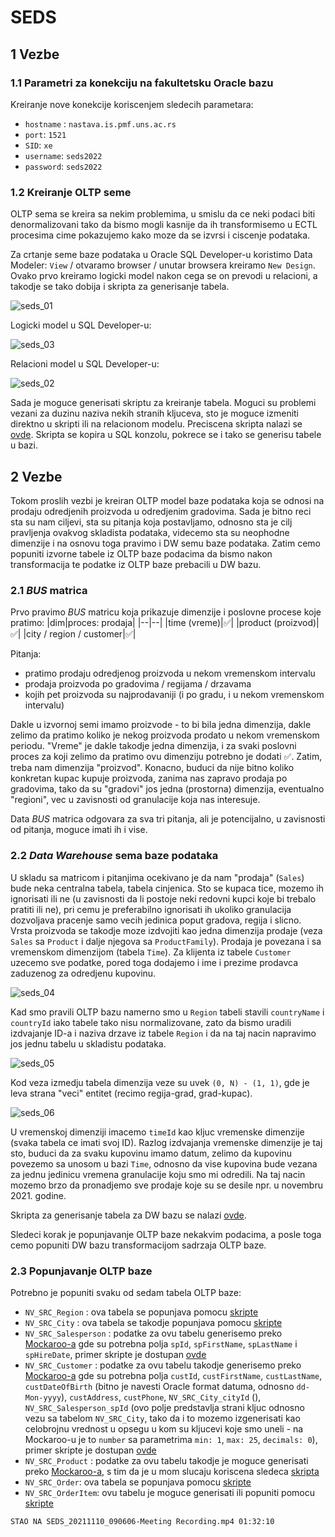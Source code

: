 # SEDS

## 1 Vezbe

### 1.1 Parametri za konekciju na fakultetsku Oracle bazu

Kreiranje nove konekcije koriscenjem sledecih parametara:

-   `hostname` : `nastava.is.pmf.uns.ac.rs`
-   `port`: `1521`
-   `SID`: `xe`
-   `username`: `seds2022`
-   `password`: `seds2022`

### 1.2 Kreiranje OLTP seme

OLTP sema se kreira sa nekim problemima, u smislu da ce neki podaci biti denormalizovani tako da bismo mogli kasnije da ih transformisemo u ECTL procesima cime pokazujemo kako moze da se izvrsi i ciscenje podataka.

Za crtanje seme baze podataka u Oracle SQL Developer-u koristimo Data Modeler: `View` / otvaramo browser / unutar browsera kreiramo `New Design`. Ovako prvo kreiramo logicki model nakon cega se on prevodi u relacioni, a takodje se tako dobija i skripta za generisanje tabela.

![seds_01](http://nikolapacekvetnic.rs/wp-content/uploads/2022/12/seds_01.jpg)

Logicki model u SQL Developer-u:

![seds_03](http://nikolapacekvetnic.rs/wp-content/uploads/2022/12/seds_03_upd-scaled.jpg)

Relacioni model u SQL Developer-u:

![seds_02](http://nikolapacekvetnic.rs/wp-content/uploads/2022/12/seds_02-upd2-scaled.jpg)

Sada je moguce generisati skriptu za kreiranje tabela. Moguci su problemi vezani za duzinu naziva nekih stranih kljuceva, sto je moguce izmeniti direktno u skripti ili na relacionom modelu. Preciscena skripta nalazi se [ovde](https://github.com/NikolaVetnic/seds/blob/master/seds_OtplGenerationScript.md). Skripta se kopira u SQL konzolu, pokrece se i tako se generisu tabele u bazi.

## 2 Vezbe

Tokom proslih vezbi je kreiran OLTP model baze podataka koja se odnosi na prodaju odredjenih proizvoda u odredjenim gradovima. Sada je bitno reci sta su nam ciljevi, sta su pitanja koja postavljamo, odnosno sta je cilj pravljenja ovakvog skladista podataka, videcemo sta su neophodne dimenzije i na osnovu toga pravimo i DW semu baze podataka. Zatim cemo popuniti izvorne tabele iz OLTP baze podacima da bismo nakon transformacija te podatke iz OLTP baze prebacili u DW bazu.

### 2.1 _BUS_ matrica

Prvo pravimo _BUS_ matricu koja prikazuje dimenzije i poslovne procese koje pratimo:
|dim|proces: prodaja|
|--|--|
|time (vreme)|:white_check_mark:|
|product (proizvod)|:white_check_mark:|
|city / region / customer|:white_check_mark:|

Pitanja:

-   pratimo prodaju odredjenog proizvoda u nekom vremenskom intervalu
-   prodaja proizvoda po gradovima / regijama / drzavama
-   kojih pet proizvoda su najprodavaniji (i po gradu, i u nekom vremenskom intervalu)

Dakle u izvornoj semi imamo proizvode - to bi bila jedna dimenzija, dakle zelimo da pratimo koliko je nekog proizvoda prodato u nekom vremenskom periodu. "Vreme" je dakle takodje jedna dimenzija, i za svaki poslovni proces za koji zelimo da pratimo ovu dimenziju potrebno je dodati :white_check_mark:. Zatim, treba nam dimenzija "proizvod". Konacno, buduci da nije bitno koliko konkretan kupac kupuje proizvoda, zanima nas zapravo prodaja po gradovima, tako da su "gradovi" jos jedna (prostorna) dimenzija, eventualno "regioni", vec u zavisnosti od granulacije koja nas interesuje.

Data _BUS_ matrica odgovara za sva tri pitanja, ali je potencijalno, u zavisnosti od pitanja, moguce imati ih i vise.

### 2.2 _Data Warehouse_ sema baze podataka

U skladu sa matricom i pitanjima ocekivano je da nam "prodaja" (`Sales`) bude neka centralna tabela, tabela cinjenica. Sto se kupaca tice, mozemo ih ignorisati ili ne (u zavisnosti da li postoje neki redovni kupci koje bi trebalo pratiti ili ne), pri cemu je preferabilno ignorisati ih ukoliko granulacija dozvoljava pracenje samo vecih jedinica poput gradova, regija i slicno. Vrsta proizvoda se takodje moze izdvojiti kao jedna dimenzija prodaje (veza `Sales` sa `Product` i dalje njegova sa `ProductFamily`). Prodaja je povezana i sa vremenskom dimenzijom (tabela `Time`). Za klijenta iz tabele `Customer` uzecemo sve podatke, pored toga dodajemo i ime i prezime prodavca zaduzenog za odredjenu kupovinu.

![seds_04](http://nikolapacekvetnic.rs/wp-content/uploads/2022/12/seds_04.jpg)

Kad smo pravili OLTP bazu namerno smo u `Region` tabeli stavili `countryName` i `countryId` iako tabele tako nisu normalizovane, zato da bismo uradili izdvajanje ID-a i naziva drzave iz tabele `Region` i da na taj nacin napravimo jos jednu tabelu u skladistu podataka.

![seds_05](http://nikolapacekvetnic.rs/wp-content/uploads/2022/12/seds_05-scaled.jpg)

Kod veza izmedju tabela dimenzija veze su uvek `(0, N) - (1, 1)`, gde je leva strana "veci" entitet (recimo regija-grad, grad-kupac).

![seds_06](http://nikolapacekvetnic.rs/wp-content/uploads/2022/12/seds_06-scaled.jpg)

U vremenskoj dimenziji imacemo `timeId` kao kljuc vremenske dimenzije (svaka tabela ce imati svoj ID). Razlog izdvajanja vremenske dimenzije je taj sto, buduci da za svaku kupovinu imamo datum, zelimo da kupovinu povezemo sa unosom u bazi `Time`, odnosno da vise kupovina bude vezana za jednu jedinicu vremena granulacije koju smo mi odredili. Na taj nacin mozemo brzo da pronadjemo sve prodaje koje su se desile npr. u novembru 2021. godine.

Skripta za generisanje tabela za DW bazu se nalazi [ovde](https://github.com/NikolaVetnic/seds/blob/master/seds_DwGenerationScript.md).

Sledeci korak je popunjavanje OLTP baze nekakvim podacima, a posle toga cemo popuniti DW bazu transformacijom sadrzaja OLTP baze.

### 2.3 Popunjavanje OLTP baze

Potrebno je popuniti svaku od sedam tabela OLTP baze:

-   `NV_SRC_Region` : ova tabela se popunjava pomocu [skripte](https://github.com/NikolaVetnic/seds/blob/master/seds_fillScript_Region.md)
-   `NV_SRC_City` : ova tabela se takodje popunjava pomocu [skripte](https://github.com/NikolaVetnic/seds/blob/master/seds_fillScript_City.md)
-   `NV_SRC_Salesperson` : podatke za ovu tabelu generisemo preko [Mockaroo-a](https://www.mockaroo.com/) gde su potrebna polja `spId`, `spFirstName`, `spLastName` i `spHireDate`, primer skripte je dostupan [ovde](https://github.com/NikolaVetnic/seds/blob/master/seds_fillScript_Salesperson.md)
-   `NV_SRC_Customer` : podatke za ovu tabelu takodje generisemo preko [Mockaroo-a](https://www.mockaroo.com/) gde su potrebna polja `custId`, `custFirstName`, `custLastName`, `custDateOfBirth` (bitno je navesti Oracle format datuma, odnosno `dd-Mon-yyyy`), `custAddress`, `custPhone`, `NV_SRC_City_cityId` (), `NV_SRC_Salesperson_spId` (ovo polje predstavlja strani kljuc odnosno vezu sa tabelom `NV_SRC_City`, tako da i to mozemo izgenerisati kao celobrojnu vrednost u opsegu u kom su kljucevi koje smo uneli - na Mockaroo-u je to `number` sa parametrima `min: 1`, `max: 25`, `decimals: 0`), primer skripte je dostupan [ovde](https://github.com/NikolaVetnic/seds/blob/master/seds_fillScript_Customer.md)
-   `NV_SRC_Product` : podatke za ovu tabelu takodje je moguce generisati preko [Mockaroo-a](https://www.mockaroo.com/), s tim da je u mom slucaju koriscena sledeca [skripta](https://github.com/NikolaVetnic/seds/blob/master/seds_fillScript_Product.md)
-   `NV_SRC_Order`: ova tabela se popunjava pomocu [skripte](https://github.com/NikolaVetnic/seds/blob/master/seds_fillScript_Order.md)
-   `NV_SRC_OrderItem`: ovu tabelu je moguce generisati ili popuniti pomocu [skripte](https://github.com/NikolaVetnic/seds/blob/master/seds_fillScript_OrderItem.md)

`STAO NA SEDS_20211110_090606-Meeting Recording.mp4 01:32:10`
